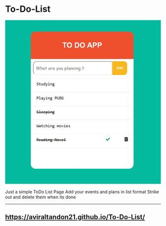 # To-Do-List

![Preview Page](preview.jpg)

Just a simple ToDo List Page
Add your events and plans in list format
Strike out and delete them when its done

----------------------------------------
https://aviraltandon21.github.io/To-Do-List/
-------------------------------------------
